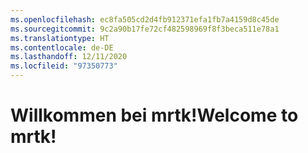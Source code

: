 ```yaml
---
ms.openlocfilehash: ec8fa505cd2d4fb912371efa1fb7a4159d8c45de
ms.sourcegitcommit: 9c2a90b17fe72cf482598969f8f3beca511e78a1
ms.translationtype: HT
ms.contentlocale: de-DE
ms.lasthandoff: 12/11/2020
ms.locfileid: "97350773"
---
```

# <a name="welcome-to-mrtk"></a><span data-ttu-id="86af9-101">Willkommen bei mrtk!</span><span class="sxs-lookup"><span data-stu-id="86af9-101">Welcome to mrtk!</span></span>